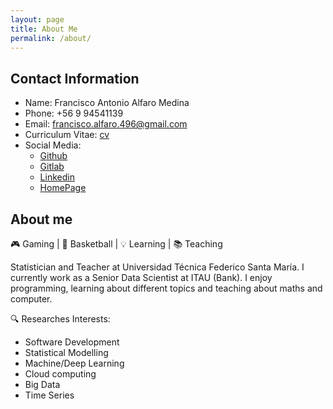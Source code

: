 ```yaml
---
layout: page
title: About Me
permalink: /about/
---
```


## Contact Information

- Name: Francisco Antonio Alfaro Medina
- Phone: +56 9 94541139
- Email: francisco.alfaro.496@gmail.com
- Curriculum Vitae: [cv](https://gitlab.com/FAAM/curriculum_vitae/-/jobs/1363077500/artifacts/browse)
- Social Media:
  - [Github](https://github.com/fralfaro)
  - [Gitlab](https://gitlab.com/FAAM)
  - [Linkedin](https://www.linkedin.com/in/faam/)
  - [HomePage](https://faam.gitlab.io/mkdocs/)





## About me 
🎮 Gaming | 🏀 Basketball | 💡 Learning | 📚 Teaching 

Statistician and Teacher at Universidad Técnica Federico Santa María.
I currently work as a Senior Data Scientist at ITAU (Bank). I enjoy programming, learning about different topics and teaching about maths and computer. 



🔍 Researches Interests:
 - Software Development
 - Statistical Modelling
 - Machine/Deep Learning
 - Cloud computing
 - Big Data
 - Time Series

